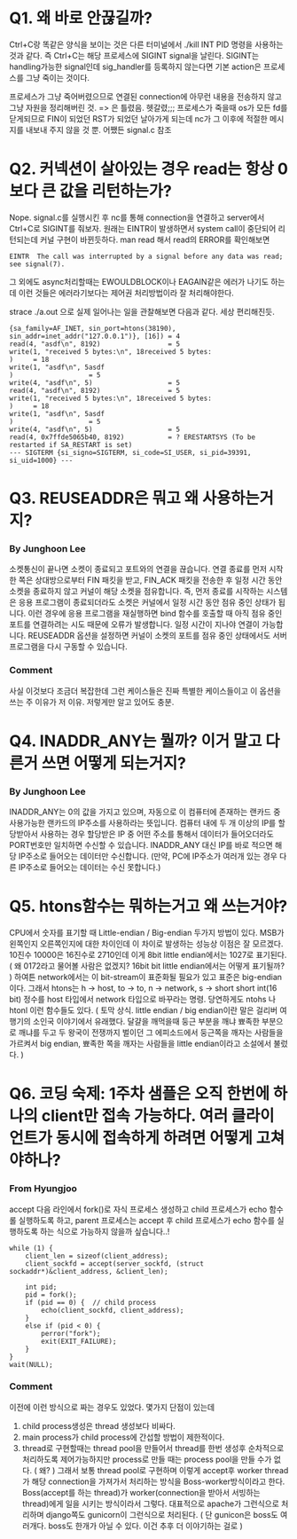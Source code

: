 # Q1. 왜 바로 안끊길까?
Ctrl+C랑 똑같은 양식을 보이는 것은 다른 터미널에서 
./kill INT PID
명령을 사용하는 것과 같다. 즉 Ctrl+C는 해당 프로세스에 SIGINT signal을 날린다.
SIGINT는 handling가능한 signal인데 sig\_handler를 등록하지 않는다면 기본 action은 프로세스를 그냥 죽이는 것이다.

프로세스가 그냥 죽어버렸으므로 연결된 connection에 아무런 내용을 전송하지 않고 그냥 자원을 정리해버린 것.
=> 은 틀렸음. 헷갈렸;;; 프로세스가 죽을때 os가 모든 fd를 닫게되므로 FIN이 되었던 RST가 되었던 날아가게 되는데 nc가 그 이후에 적절한 메시지를 내보내 주지 않을 것 뿐.
어쨌든 signal.c 참조

# Q2. 커넥션이 살아있는 경우 read는 항상 0보다 큰 값을 리턴하는가?
Nope.
signal.c를 실행시킨 후 nc를 통해 connection을 연결하고 server에서 Ctrl+C로 SIGINT를 줘보자.
원래는 EINTR이 발생하면서 system call이 중단되어 리턴되는데 커널 구현이 바뀐듯하다.
man read 해서 read의 ERROR를 확인해보면
```
EINTR  The call was interrupted by a signal before any data was read; see signal(7).
```
그 외에도 async처리할때는 EWOULDBLOCK이나 EAGAIN같은 에러가 나기도 하는데 이런 것들은 에러라기보다는 제어권 처리방법이라 잘 처리해야한다.


strace ./a.out 으로 실제 일어나는 일을 관찰해보면 다음과 같다.
세상 편리해진듯.
```
{sa_family=AF_INET, sin_port=htons(38190), sin_addr=inet_addr("127.0.0.1")}, [16]) = 4
read(4, "asdf\n", 8192)                 = 5
write(1, "received 5 bytes:\n", 18received 5 bytes:
)     = 18
write(1, "asdf\n", 5asdf
)                   = 5
write(4, "asdf\n", 5)                   = 5
read(4, "asdf\n", 8192)                 = 5
write(1, "received 5 bytes:\n", 18received 5 bytes:
)     = 18
write(1, "asdf\n", 5asdf
)                   = 5
write(4, "asdf\n", 5)                   = 5
read(4, 0x7ffde5065b40, 8192)           = ? ERESTARTSYS (To be restarted if SA_RESTART is set)
--- SIGTERM {si_signo=SIGTERM, si_code=SI_USER, si_pid=39391, si_uid=1000} ---

```

# Q3. REUSEADDR은 뭐고 왜 사용하는거지?
### By Junghoon Lee
소켓통신이 끝나면 소켓이 종료되고 포트와의 연결을 끊습니다. 연결 종료를 먼저 시작한 쪽은 상대방으로부터 FIN 패킷을 받고, FIN\_ACK 패킷을 전송한 후 일정 시간 동안 소켓을 종료하지 않고 커널이 해당 소켓을 점유합니다.
즉, 먼저 종료를 시작하는 시스템은 응용 프로그램이 종료되더라도 소켓은 커널에서 일정 시간 동안 점유 중인 상태가 됩니다. 이런 경우에 응용 프로그램을 재실행하면 bind 함수를 호출할 때 아직 점유 중인 포트를 연결하려는 시도 때문에 오류가 발생합니다. 일정 시간이 지나야 연결이 가능합니다.
REUSEADDR 옵션을 설정하면 커널이 소켓의 포트를 점유 중인 상태에서도 서버 프로그램을 다시 구동할 수 있습니다.
### Comment
사실 이것보다 조금더 복잡한데 그런 케이스들은 진짜 특별한 케이스들이고 이 옵션을 쓰는 주 이유가 저 이유. 저렇게만 알고 있어도 충분.

# Q4. INADDR\_ANY는 뭘까? 이거 말고 다른거 쓰면 어떻게 되는거지?
### By Junghoon Lee
INADDR\_ANY는 0의 값을 가지고 있으며, 자동으로 이 컴퓨터에 존재하는 랜카드 중 사용가능한 랜카드의 IP주소를 사용하라는 뜻입니다.
컴퓨터 내에 두 개 이상의 IP를 할당받아서 사용하는 경우 할당받은 IP 중 어떤 주소를 통해서 데이터가 들어오더라도 PORT번호만 일치하면 수신할 수 있습니다.
INADDR\_ANY 대신 IP를 바로 적으면 해당 IP주소로 들어오는 데이터만 수신합니다. (만약, PC에 IP주소가 여러개 있는 경우 다른 IP주소로 들어오는 데이터는 수신 못합니다.)

# Q5.  htons함수는 뭐하는거고 왜 쓰는거야?
CPU에서 숫자를 표기할 때 Little-endian / Big-endian 두가지 방법이 있다. MSB가 왼쪽인지 오른쪽인지에 대한 차이인데 이 차이로 발생하는 성능상 이점은 잘 모르겠다.
10진수 10000은 16진수로 2710인데 이게 8bit little endian에서는 1027로 표기된다. ( 왜 0172라고 물어볼 사람은 없겠지? 16bit bit little endian에서는 어떻게 표기될까? )
하여튼 network에서는 이 bit-stream이 표준화될 필요가 있고 표준은 big-endian이다. 그래서 htons는
h -> host, to -> to, n -> network, s -> short
short int(16 bit) 정수를 host 타입에서 network 타입으로 바꾸라는 명령. 
당연하게도 ntohs 나 htonl 이런 함수들도 있다.
( 토막 상식. little endian / big endian이란 말은 걸리버 여행기의 소인국 이야기에서 유래했다. 달걀을 깨먹을때 둥근 부분을 깨냐 뾰족한 부분으로 깨냐를 두고 두 왕국이 전쟁까지 벌이던 그 에피소드에서 둥근쪽을 깨자는 사람들을 가르켜서 big endian, 뾰족한 쪽을 깨자는 사람들을 little endian이라고 소설에서 불렀다. )

# Q6. 코딩 숙제: 1주차 샘플은 오직 한번에 하나의 client만 접속 가능하다. 여러 클라이언트가 동시에 접속하게 하려면 어떻게 고쳐야하나?
### From Hyungjoo
accept 다음 라인에서 fork()로 자식 프로세스 생성하고 child 프로세스가 echo 함수롤 실행하도록 하고, parent 프로세스는 accept 후 child 프로세스가 echo 함수를 실행하도록 하는 식으로 가능하지 않을까 싶습니다..!
```
while (1) {
    client_len = sizeof(client_address);
    client_sockfd = accept(server_sockfd, (struct sockaddr*)&client_address, &client_len);

    int pid;
    pid = fork();
    if (pid == 0) {  // child process
        echo(client_sockfd, client_address);
    }
    else if (pid < 0) {
        perror("fork");
        exit(EXIT_FAILURE);
    }
}
wait(NULL);
```
### Comment
이전에 이런 방식으로 짜는 경우도 있었다.
몇가지 단점이 있는데
1. child process생성은 thread 생성보다 비싸다.
2. main process가 child process에 간섭할 방법이 제한적이다. 
3. thread로 구현할때는 thread pool을 만들어서 thread를 한번 생성후 순차적으로 처리하도록 제어가능하지만 process로 만들 때는 process pool을 만들 수가 없다. ( 왜? )
그래서 보통 thread pool로 구현하며 이렇게 accept후 worker thread가 해당 connection을 가져가서 처리하는 방식을 Boss-worker방식이라고 한다.
Boss(accept를 하는 thread)가 worker(connection을 받아서 서빙하는 thread)에게 일을 시키는 방식이라서 그렇다.
대표적으로 apache가 그런식으로 처리하며 django쪽도 gunicorn이 그런식으로 처리된다. ( 단 gunicon은 boss도 여러개다. boss도 한개가 아닐 수 있다. 이건 추후 더 이야기하는 걸로 )
